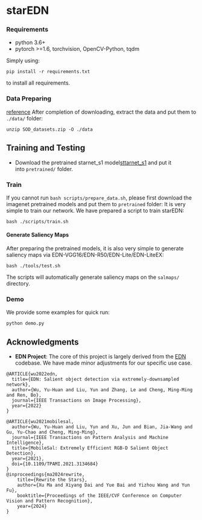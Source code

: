 # starEDN
### Requirements

* python 3.6+
* pytorch >=1.6, torchvision, OpenCV-Python, tqdm

Simply using:
````
pip install -r requirements.txt
````
to install all requirements.

### Data Preparing

[reference](https://github.com/yuhuan-wu/EDN)
After completion of downloading, extract the data and put them to `./data/` folder:

```
unzip SOD_datasets.zip -O ./data
```

## Training and Testing
- Download the pretrained starnet_s1 model[sttarnet_s1](https://github.com/ma-xu/Rewrite-the-Stars/tree/main/imagenet) and put it into `pretrained/` folder.

### Train

If you cannot run `bash scripts/prepare_data.sh`, please first download the imagenet pretrained models and put them to `pretrained` folder:
It is very simple to train our network. We have prepared a script to train starEDN:
```
bash ./scripts/train.sh
```

#### Generate Saliency Maps

After preparing the pretrained models, it is also very simple to generate saliency maps via EDN-VGG16/EDN-R50/EDN-Lite/EDN-LiteEX:

```
bash ./tools/test.sh
```

The scripts will automatically generate saliency maps on the `salmaps/` directory.

### Demo

We provide some examples for quick run:
````
python demo.py
````

## Acknowledgments
- **EDN Project**: The core of this project is largely derived from the [EDN](https://github.com/yuhuan-wu/EDN) codebase. We have made minor adjustments for our specific use case. 
````
@ARTICLE{wu2022edn,
  title={EDN: Salient object detection via extremely-downsampled network},
  author={Wu, Yu-Huan and Liu, Yun and Zhang, Le and Cheng, Ming-Ming and Ren, Bo},
  journal={IEEE Transactions on Image Processing},
  year={2022}
}

@ARTICLE{wu2021mobilesal,
  author={Wu, Yu-Huan and Liu, Yun and Xu, Jun and Bian, Jia-Wang and Gu, Yu-Chao and Cheng, Ming-Ming},
  journal={IEEE Transactions on Pattern Analysis and Machine Intelligence}, 
  title={MobileSal: Extremely Efficient RGB-D Salient Object Detection}, 
  year={2021},
  doi={10.1109/TPAMI.2021.3134684}
}
@inproceedings{ma2024rewrite,
    title={Rewrite the Stars},
    author={Xu Ma and Xiyang Dai and Yue Bai and Yizhou Wang and Yun Fu},
    booktitle={Proceedings of the IEEE/CVF Conference on Computer Vision and Pattern Recognition},
    year={2024}
}
````
